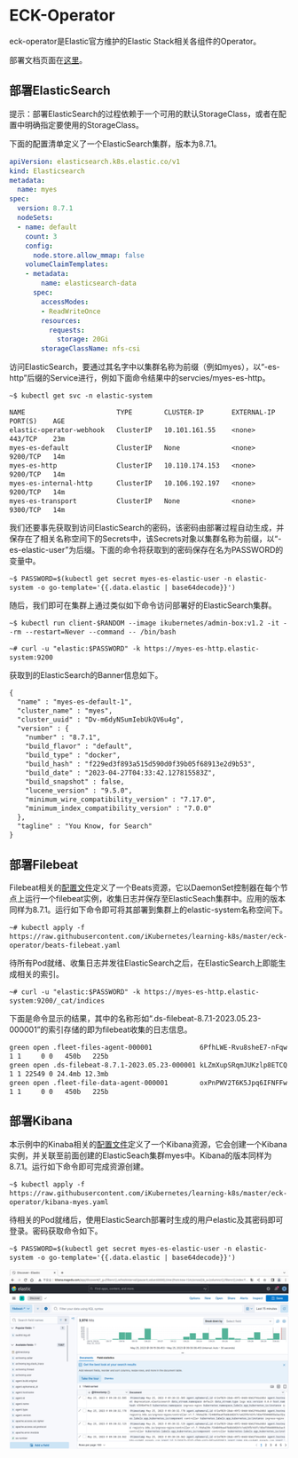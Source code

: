 
# ECK-Operator

eck-operator是Elastic官方维护的Elastic Stack相关各组件的Operator。

部署文档页面在[这里](https://www.elastic.co/guide/en/cloud-on-k8s/current/k8s-deploy-eck.html)。

## 部署ElasticSearch

提示：部署ElasticSearch的过程依赖于一个可用的默认StorageClass，或者在配置中明确指定要使用的StorageClass。

下面的配置清单定义了一个ElasticSearch集群，版本为8.7.1。

```yaml
apiVersion: elasticsearch.k8s.elastic.co/v1
kind: Elasticsearch
metadata:
  name: myes
spec:
  version: 8.7.1
  nodeSets:
  - name: default
    count: 3
    config:
      node.store.allow_mmap: false
    volumeClaimTemplates:
    - metadata:
        name: elasticsearch-data
      spec:
        accessModes:
        - ReadWriteOnce
        resources:
          requests:
            storage: 20Gi
        storageClassName: nfs-csi
```

访问ElasticSearch，要通过其名字中以集群名称为前缀（例如myes），以“-es-http”后缀的Service进行，例如下面命令结果中的servcies/myes-es-http。

```
~$ kubectl get svc -n elastic-system
```

```
NAME                       TYPE        CLUSTER-IP       EXTERNAL-IP   PORT(S)    AGE
elastic-operator-webhook   ClusterIP   10.101.161.55    <none>        443/TCP    23m 
myes-es-default            ClusterIP   None             <none>        9200/TCP   14m 
myes-es-http               ClusterIP   10.110.174.153   <none>        9200/TCP   14m 
myes-es-internal-http      ClusterIP   10.106.192.197   <none>        9200/TCP   14m 
myes-es-transport          ClusterIP   None             <none>        9300/TCP   14m 
```

我们还要事先获取到访问ElasticSearch的密码，该密码由部署过程自动生成，并保存在了相关名称空间下的Secrets中，该Secrets对象以集群名称为前缀，以“-es-elastic-user”为后缀。下面的命令将获取到的密码保存在名为PASSWORD的变量中。

```
~$ PASSWORD=$(kubectl get secret myes-es-elastic-user -n elastic-system -o go-template='{{.data.elastic | base64decode}}')
```


随后，我们即可在集群上通过类似如下命令访问部署好的ElasticSearch集群。

```
~$ kubectl run client-$RANDOM --image ikubernetes/admin-box:v1.2 -it --rm --restart=Never --command -- /bin/bash
```

```
~# curl -u "elastic:$PASSWORD" -k https://myes-es-http.elastic-system:9200
```
获取到的ElasticSearch的Banner信息如下。
```
{ 
  "name" : "myes-es-default-1", 
  "cluster_name" : "myes", 
  "cluster_uuid" : "Dv-m6dyNSumIebUkQV6u4g", 
  "version" : { 
    "number" : "8.7.1", 
    "build_flavor" : "default", 
    "build_type" : "docker", 
    "build_hash" : "f229ed3f893a515d590d0f39b05f68913e2d9b53", 
    "build_date" : "2023-04-27T04:33:42.127815583Z", 
    "build_snapshot" : false, 
    "lucene_version" : "9.5.0", 
    "minimum_wire_compatibility_version" : "7.17.0", 
    "minimum_index_compatibility_version" : "7.0.0" 
  }, 
  "tagline" : "You Know, for Search" 
} 
```

## 部署Filebeat

Filebeat相关的[配置文件](./beats-filebeat.yaml)定义了一个Beats资源，它以DaemonSet控制器在每个节点上运行一个filebeat实例，收集日志并保存至ElasticSeach集群中。应用的版本同样为8.7.1。运行如下命令即可将其部署到集群上的elastic-system名称空间下。

```
~# kubectl apply -f https://raw.githubusercontent.com/iKubernetes/learning-k8s/master/eck-operator/beats-filebeat.yaml
```

待所有Pod就绪、收集日志并发往ElasticSearch之后，在ElasticSearch上即能生成相关的索引。

```
~# curl -u "elastic:$PASSWORD" -k https://myes-es-http.elastic-system:9200/_cat/indices
```

下面是命令显示的结果，其中的名称形如“.ds-filebeat-8.7.1-2023.05.23-000001”的索引存储的即为filebeat收集的日志信息。

```
green open .fleet-files-agent-000001            6PfhLWE-Rvu8sheE7-nFqw 1 1     0 0   450b   225b 
green open .ds-filebeat-8.7.1-2023.05.23-000001 kLZmXupSRqmJUKzlp8ETCQ 1 1 22549 0 24.4mb 12.3mb 
green open .fleet-file-data-agent-000001        oxPnPWV2T6K5Jpq6IFNFFw 1 1     0 0   450b   225b 
```

## 部署Kibana

本示例中的Kinaba相关的[配置文件](./kibana-myes.yaml)定义了一个Kibana资源，它会创建一个Kibana实例，并关联至前面创建的ElasticSeach集群myes中。Kibana的版本同样为8.7.1。运行如下命令即可完成资源创建。

```
~$ kubectl apply -f https://raw.githubusercontent.com/iKubernetes/learning-k8s/master/eck-operator/kibana-myes.yaml
```

待相关的Pod就绪后，使用ElasticSearch部署时生成的用户elastic及其密码即可登录。密码获取命令如下。

```
~$ PASSWORD=$(kubectl get secret myes-es-elastic-user -n elastic-system -o go-template='{{.data.elastic | base64decode}}')
```

![kibana](images/kibana.png)
